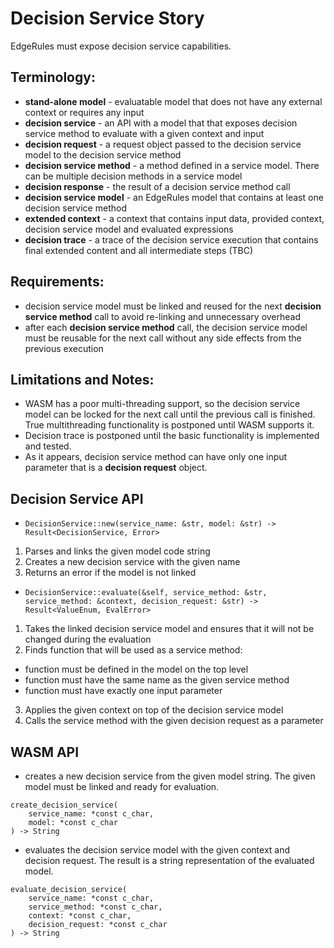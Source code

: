 # Decision Service Story

EdgeRules must expose decision service capabilities.

## Terminology:

- **stand-alone model** - evaluatable model that does not have any external context or requires any input
- **decision service** - an API with a model that that exposes decision service method to evaluate with a given context and input
- **decision request** - a request object passed to the decision service model to the decision service method
- **decision service method** - a method defined in a service model. There can be multiple decision methods in a service model
- **decision response** - the result of a decision service method call
- **decision service model** - an EdgeRules model that contains at least one decision service method
- **extended context** - a context that contains input data, provided context, decision service model and evaluated expressions
- **decision trace** - a trace of the decision service execution that contains final extended content
and all intermediate steps (TBC)

## Requirements:

- decision service model must be linked and reused for the next **decision service method** call
to avoid re-linking and unnecessary overhead
- after each **decision service method** call, the decision service model must be reusable 
for the next call without any side effects from the previous execution

## Limitations and Notes:

- WASM has a poor multi-threading support, so the decision service model can be locked for the next call
until the previous call is finished. True multithreading functionality is postponed until WASM supports it.
- Decision trace is postponed until the basic functionality is implemented and tested.
- As it appears, decision service method can have only one input parameter that is a **decision request** object.

## Decision Service API

- `DecisionService::new(service_name: &str, model: &str) -> Result<DecisionService, Error>`
1. Parses and links the given model code string
2. Creates a new decision service with the given name
3. Returns an error if the model is not linked

- `DecisionService::evaluate(&self, service_method: &str, service_method: &context, decision_request: &str) -> Result<ValueEnum, EvalError>`
1. Takes the linked decision service model and ensures that it will not be changed during the evaluation
2. Finds function that will be used as a service method:
- function must be defined in the model on the top level
- function must have the same name as the given service method
- function must have exactly one input parameter
3. Applies the given context on top of the decision service model
4. Calls the service method with the given decision request as a parameter

## WASM API

- creates a new decision service from the given model string. The given model must be linked and ready for evaluation.
```edgerules
create_decision_service(
    service_name: *const c_char, 
    model: *const c_char
) -> String 
```

- evaluates the decision  service model with the given context and decision request. 
The result is a string representation of the evaluated model.

```edgerules
evaluate_decision_service(
    service_name: *const c_char, 
    service_method: *const c_char, 
    context: *const c_char,
    decision_request: *const c_char
) -> String
```